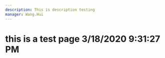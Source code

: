 ```yaml
---
description: This is description testing
manager: Wang.Hui
---
```

# this is a test page 3/18/2020 9:31:27 PM